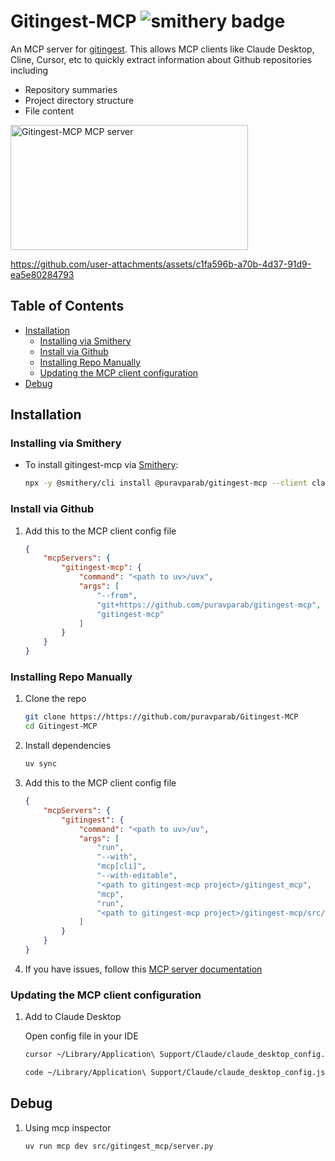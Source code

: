 # Gitingest-MCP ![smithery badge](https://smithery.ai/badge/@puravparab/gitingest-mcp)

An MCP server for [gitingest](https://github.com/cyclotruc/gitingest). This allows MCP clients like Claude Desktop, Cline, Cursor, etc to quickly extract information about Github repositories including

- Repository summaries
- Project directory structure
- File content

<a href="https://glama.ai/mcp/servers/g0dylqhn3h">
  <img width="380" height="200" src="https://glama.ai/mcp/servers/g0dylqhn3h/badge" alt="Gitingest-MCP MCP server" />
</a>

https://github.com/user-attachments/assets/c1fa596b-a70b-4d37-91d9-ea5e80284793

## Table of Contents
- [Installation](#installation)
  - [Installing via Smithery](#installing-via-smithery)
  - [Install via Github](#install-via-github)
  - [Installing Repo Manually](#installing-repo-manually)
  - [Updating the MCP client configuration](#updating-the-mcp-client-configuration)
- [Debug](#debug)


## Installation

### Installing via Smithery

- To install gitingest-mcp via [Smithery](https://smithery.ai/server/@puravparab/gitingest-mcp):

	```bash
	npx -y @smithery/cli install @puravparab/gitingest-mcp --client claude
	```

### Install via Github

1. Add this to the MCP client config file

	```json
	{
		"mcpServers": {
			"gitingest-mcp": {
				"command": "<path to uv>/uvx",
				"args": [
					"--from",
					"git+https://github.com/puravparab/gitingest-mcp",
					"gitingest-mcp"
				]
			}
		}
	}
	```

### Installing Repo Manually

1. Clone the repo
	```bash
	git clone https://https://github.com/puravparab/Gitingest-MCP
	cd Gitingest-MCP
	```

2. Install dependencies
	```bash
	uv sync
	```

3. Add this to the MCP client config file

	```json
	{
		"mcpServers": {
			"gitingest": {
				"command": "<path to uv>/uv",
				"args": [
					"run",
					"--with",
					"mcp[cli]",
					"--with-editable",
					"<path to gitingest-mcp project>/gitingest_mcp",
					"mcp",
					"run",
					"<path to gitingest-mcp project>/gitingest-mcp/src/gitingest_mcp/server.py"
				]
			}
		}
	}
	```

5. If you have issues, follow this [MCP server documentation](https://modelcontextprotocol.io/quickstart/server)

### Updating the MCP client configuration

1. Add to Claude Desktop

	Open config file in your IDE
	```bash
	cursor ~/Library/Application\ Support/Claude/claude_desktop_config.json
	```
	```bash
	code ~/Library/Application\ Support/Claude/claude_desktop_config.json
	```

## Debug

1. Using mcp inspector
	```
	uv run mcp dev src/gitingest_mcp/server.py
	```